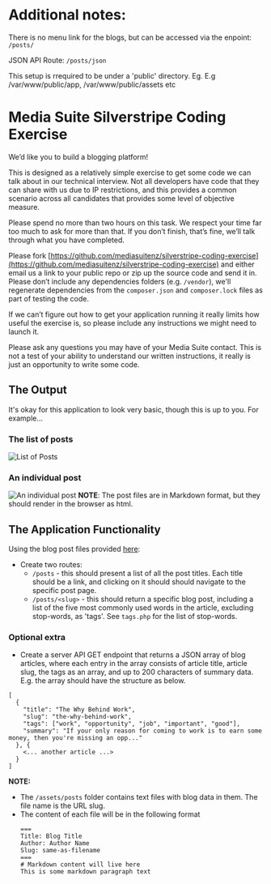 # Additional notes:
There is no menu link for the blogs, but can be accessed via the enpoint:
``/posts/``

JSON API Route: 
``/posts/json``

This setup is rrequired to be under a 'public' directory. Eg. E.g /var/www/public/app, /var/www/public/assets etc


# Media Suite Silverstripe Coding Exercise

We’d like you to build a blogging platform!

This is designed as a relatively simple exercise to get some code we can talk about in our technical interview. Not all developers have code that they can share with us due to IP restrictions, and this provides a common scenario across all candidates that provides some level of objective measure.

Please spend no more than two hours on this task. We respect your time far too much to ask for more than that. If you don’t finish, that’s fine, we’ll talk through what you have completed.

Please fork [https://github.com/mediasuitenz/silverstripe-coding-exercise](https://github.com/mediasuitenz/silverstripe-coding-exercise) and either email us a link to your public repo or zip up the source code and send it in. Please don’t include any dependencies folders (e.g. `/vendor`), we'll regenerate dependencies from the `composer.json` and `composer.lock` files as part of testing the code.

If we can’t figure out how to get your application running it really limits how useful the exercise is, so please include any instructions we might need to launch it.

Please ask any questions you may have of your Media Suite contact. This is not a test of your ability to understand our written instructions, it really is just an opportunity to write some code.

## The Output

It's okay for this application to look very basic, though this is up to you. For example...

### The list of posts

![List of Posts](./posts.png)

### An individual post

![An individual post](./post.png)
**NOTE**: The post files are in Markdown format, but they should render in the browser as html.

## The Application Functionality

Using the blog post files provided [here](./assets/posts):

- Create two routes:
  - `/posts` - this should present a list of all the post titles. Each title should be a link, and clicking on it should should navigate to the specific post page.
  - `/posts/<slug>` - this should return a specific blog post, including a list of the five most commonly used words in the article, excluding stop-words, as 'tags'. See `tags.php` for the list of stop-words.

### Optional extra

- Create a server API GET endpoint that returns a JSON array of blog articles, where each entry in the array consists of article title, article slug, the tags as an array, and up to 200 characters of summary data.
  E.g. the array should have the structure as below.

```
[
  {
    "title": "The Why Behind Work",
    "slug": "the-why-behind-work",
    "tags": ["work", "opportunity", "job", "important", "good"],
    "summary": "If your only reason for coming to work is to earn some money, then you're missing an opp..."
  }, {
    <... another article ...>
  }
]
```

**NOTE:**

- The `/assets/posts` folder contains text files with blog data in them. The file name is the URL slug.
- The content of each file will be in the following format
  ```
  ===
  Title: Blog Title
  Author: Author Name
  Slug: same-as-filename
  ===
  # Markdown content will live here
  This is some markdown paragraph text
  ```
